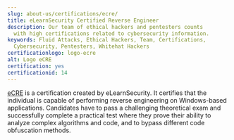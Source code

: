 ```yaml
---
slug: about-us/certifications/ecre/
title: eLearnSecurity Certified Reverse Engineer
description: Our team of ethical hackers and pentesters counts
  with high certifications related to cybersecurity information.
keywords: Fluid Attacks, Ethical Hackers, Team, Certifications,
  Cybersecurity, Pentesters, Whitehat Hackers
certificationlogo: logo-ecre
alt: Logo eCRE
certification: yes
certificationid: 14
---
```


[eCRE](https://elearnsecurity.com/product/ecre-certification/)
is a certification created by eLearnSecurity.
It certifies
that the individual is capable of performing reverse engineering
on Windows-based applications.
Candidates have to pass a challenging theoretical exam
and successfully complete a practical test
where they prove their ability to analyze complex algorithms and code,
and to bypass different code obfuscation methods.

